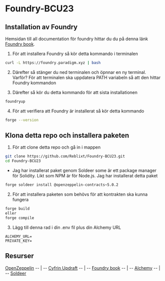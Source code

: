 # Foundry-BCU23

## Installation av Foundry
Hemsidan till all documentation för foundry hittar du du på denna länk [Foundry book](https://book.getfoundry.sh/getting-started/installation).
1. För att installera Foundry så kör detta kommando i terminalen
```bash
curl -L https://foundry.paradigm.xyz | bash
```
2. Därefter så stänger du ned terminalen och öpnnar en ny terminal. 
Varför? För att terminalen ska uppdatera PATH variabeln så att den hittar Foundry kommandon

3. Därefter så kör du detta kommando för att sista installationen
```bash
foundryup
```
4. För att verifiera att Foundry är installerat så kör detta kommando
```bash
forge --version
```

## Klona detta repo och installera paketen
1. För att clone detta repo och gå in i mappen
```bash
git clone https://github.com/Reblixt/Foundry-BCU23.git
cd Foundry-BCU23
```
- Jag har installerat paket genom Soldeer some är ett package manager för Solidity. Likt som NPM är för Node.js.
Jag har installerat detta paket
```bash
forge soldeer install @openzeppelin-contracts~5.0.2
```

2. För att installera paketen som behövs för att kontrakten ska kunna fungera
```bash
forge build
eller 
forge compile
```
3. Lägg till denna rad i din .env fil plus din Alchemy URL
``` file
ALCHEMY_URL=
PRIVATE_KEY=
```

## Resurser
[OpenZeppelin](https://www.openzeppelin.com/) -- | -- [Cyfrin Updraft](https://updraft.cyfrin.io/) -- | -- [Foundry book](https://book.getfoundry.sh) -- | -- [Alchemy](https://dashboard.alchemy.com/) -- | -- [Soldeer](https://soldeer.xyz/)
